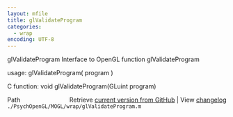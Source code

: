 ```yaml
---
layout: mfile
title: glValidateProgram
categories:
  - wrap
encoding: UTF-8
---
```


glValidateProgram  Interface to OpenGL function glValidateProgram

usage:  glValidateProgram( program )

C function:  void glValidateProgram(GLuint program)


<div class="code_header" style="text-align:right;">
  <span style="float:left;">Path&nbsp;&nbsp;</span> <span class="counter">Retrieve <a href=
  "https://raw.github.com/Psychtoolbox-3/Psychtoolbox-3/beta/./PsychOpenGL/MOGL/wrap/glValidateProgram.m">current version from GitHub</a> | View <a href=
  "https://github.com/Psychtoolbox-3/Psychtoolbox-3/commits/beta/./PsychOpenGL/MOGL/wrap/glValidateProgram.m">changelog</a></span>
</div>
<div class="code">
  <code>./PsychOpenGL/MOGL/wrap/glValidateProgram.m</code>
</div>
